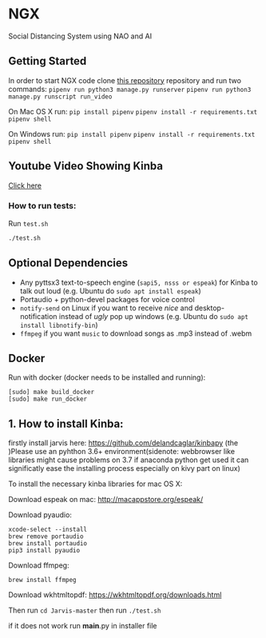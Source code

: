 # NGX
Social Distancing System using NAO and AI

## Getting Started

In order to start NGX code clone [this repository](git@github.com:moj124/NGX.git) repository and run two commands: 
`pipenv run python3 manage.py runserver`
`pipenv run python3 manage.py runscript run_video`



On Mac OS X run:
`pip install pipenv`
`pipenv install -r requirements.txt`
`pipenv shell`


On Windows run:
`pip install pipenv`
`pipenv install -r requirements.txt`
`pipenv shell`



## Youtube Video Showing Kinba

[Click here](https://www.youtube.com/watch?v=FGXuvlBr0H0)


### How to run tests:

 Run `test.sh`
 ```bash
 ./test.sh
 ```
## Optional Dependencies

- Any pyttsx3 text-to-speech engine (``sapi5, nsss or espeak``) for Kinba to talk out loud (e.g. Ubuntu do ``sudo apt install espeak``)
- Portaudio + python-devel packages for voice control
- ``notify-send`` on Linux if you want to receive *nice* and desktop-notification instead of *ugly* pop up windows (e.g. Ubuntu do ``sudo apt install libnotify-bin``)
- ``ffmpeg`` if you want ``music`` to download songs as .mp3 instead of .webm

## Docker

Run with docker (docker needs to be installed and running):

```
[sudo] make build_docker
[sudo] make run_docker
```
## 1. How to install Kinba:

firstly install jarvis here: https://github.com/delandcaglar/kinbapy 
(the )Please use an pyhthon 3.6+ environment(sidenote: webbrowser like libraries might cause problems on 3.7 if anaconda python get used it can significatly ease the installing process especially on kivy part on linux)

To install the necessary kinba libraries for mac OS X:

Download espeak on mac: http://macappstore.org/espeak/

Download pyaudio:
```
xcode-select --install
brew remove portaudio
brew install portaudio
pip3 install pyaudio
```
Download ffmpeg:

`brew install ffmpeg`

Download wkhtmltopdf: https://wkhtmltopdf.org/downloads.html

Then run
`cd Jarvis-master`
then run
`./test.sh`

if it does not work run __main__.py in installer file
